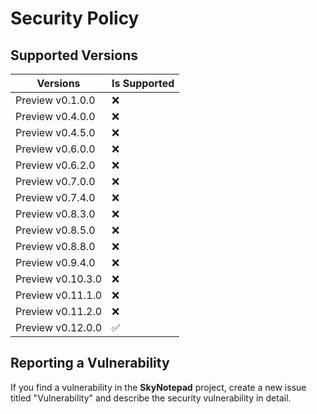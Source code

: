 # Security Policy

## Supported Versions

| Versions           | Is Supported       |
| -------            | ------------------ |
| Preview v0.1.0.0   | :x:                |
| Preview v0.4.0.0   | :x:                |
| Preview v0.4.5.0   | :x:                |
| Preview v0.6.0.0   | :x:                |
| Preview v0.6.2.0   | :x:                |
| Preview v0.7.0.0   | :x:                |
| Preview v0.7.4.0   | :x:                |
| Preview v0.8.3.0   | :x:                |
| Preview v0.8.5.0   | :x:                |
| Preview v0.8.8.0   | :x:                |
| Preview v0.9.4.0   | :x:                |
| Preview v0.10.3.0  | :x:                |
| Preview v0.11.1.0  | :x:                |
| Preview v0.11.2.0  | :x:                |
| Preview v0.12.0.0  | :white_check_mark: |

## Reporting a Vulnerability
If you find a vulnerability in the **SkyNotepad** project, create a new issue titled "Vulnerability" and describe the security vulnerability in detail.